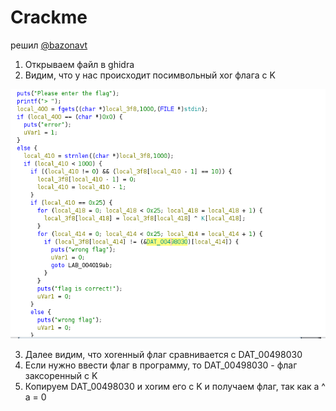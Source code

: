 # Crackme
решил <a href="https://t.me/bazonavt">@bazonavt</a>

1. Открываем файл в ghidra
2. Видим, что у нас происходит посимвольный xor флага с K
<!-- <img src="https://raw.githubusercontent.com/s1rne/magnet-ctf-cs-msu-2025/master/re/Crackme/ghidra.png"> -->
![](ghidra.png)

3. Далее видим, что xorенный флаг сравнивается с DAT_00498030
4. Если нужно ввести флаг в программу, то DAT_00498030 - флаг заксоренный с K
5. Копируем DAT_00498030 и xorим его с K и получаем флаг, так как a ^ a = 0

